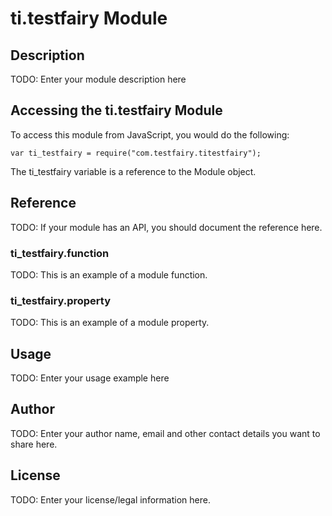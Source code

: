 # ti.testfairy Module

## Description

TODO: Enter your module description here

## Accessing the ti.testfairy Module

To access this module from JavaScript, you would do the following:

    var ti_testfairy = require("com.testfairy.titestfairy");

The ti_testfairy variable is a reference to the Module object.

## Reference

TODO: If your module has an API, you should document
the reference here.

### ti_testfairy.function

TODO: This is an example of a module function.

### ti_testfairy.property

TODO: This is an example of a module property.

## Usage

TODO: Enter your usage example here

## Author

TODO: Enter your author name, email and other contact
details you want to share here.

## License

TODO: Enter your license/legal information here.
